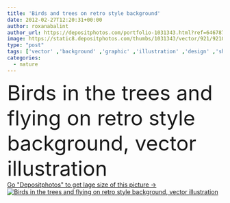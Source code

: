 ```yaml
---
title: 'Birds and trees on retro style background'
date: 2012-02-27T12:20:31+00:00
author: roxanabalint
author_url: https://depositphotos.com/portfolio-1031343.html?ref=64678756
image: https://static8.depositphotos.com/thumbs/1031343/vector/921/9210433/api_thumb_450.jpg?forcejpeg=true
type: "post"
tags: ['vector' ,'background' ,'graphic' ,'illustration' ,'design' ,'shapes' ,'season' ,'seasonal' ,'outdoors' ,'nature' ,'spring' ,'leaves' ,'flying' ,'life' ,'natural' ,'pattern' ,'black' ,'style' ,'foliage' ,'retro' ,'animals' ,'trees' ,'cool' ,'ecology' ,'forest' ,'wallpaper' ,'wild' ,'branches' ,'flight' ,'vegetation' ,'birds' ,'silhouettes' ,'wings' ]
categories: 
  - nature
---
```

<div aling="center">
            <font size="60"> Birds in the trees and flying on retro style background, vector illustration</font>   
</div>
<div>
    <a href='https://depositphotos.com/9210433/stock-illustration-birds-and-trees-on-retro.html?ref=64678756' target=_blank > Go "Depositphotos" to get lage size of this picture ->
        <img href='https://depositphotos.com/9210433/stock-illustration-birds-and-trees-on-retro.html?ref=64678756' src='https://static8.depositphotos.com/1031343/921/v/950/depositphotos_9210433-stock-illustration-birds-and-trees-on-retro.jpg?forcejpeg=true' alt='Birds in the trees and flying on retro style background, vector illustration' >
    </a>
</div>
